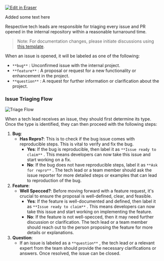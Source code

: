 <p><a target="_blank" href="https://qa.eraser.io/workspace/ykZK5apSyPeEs5spmt7e" id="edit-in-eraser-github-link"><img alt="Edit in Eraser" src="https://firebasestorage.googleapis.com/v0/b/second-petal-295822.appspot.com/o/images%2Fgithub%2FOpen%20in%20Eraser.svg?alt=media&amp;token=968381c8-a7e7-472a-8ed6-4a6626da5501"></a></p>

Added some text here



Respective tech leads are responsible for triaging every issue and PR opened in the internal repository within a reasonable turnaround time.

>   Note: For documentation changes, please initiate discussions using [﻿this template](https://github.com/company/internal-repo/discussions/new?category=ideas).  

When an issue is opened, it will be labeled as one of the following:

- `**bug**`  : Unconfirmed issue with the internal project.
- `**feature**`  : A proposal or request for a new functionality or enhancement in the project.
- `**question**`  : A request for further information or clarification about the project.
### Issue Triaging Flow
![Triage Flow](undefined "Triage Flow")



When a tech lead receives an issue, they should first determine its type. Once the type is identified, they can then proceed with the following steps:

1. **Bug**:
    - **Has Repro?**: This is to check if the bug issue comes with reproducible steps. This is vital to verify and fix the bug.
        - **Yes**: If the bug is reproducible, then label it as `**Issue ready to claim**`  . This means developers can now take this issue and start working on a fix.
        - **No**: If the bug does not have reproducible steps, label it as `**Ask for repro**`  . The tech lead or a team member should ask the issue reporter for more detailed steps or examples that can lead to reproduction of the bug.
2. **Feature**:
    - **Well Specced?**: Before moving forward with a feature request, it's crucial to ensure the proposal is well-defined, clear, and feasible.
        - **Yes**: If the feature is well-documented and defined, then label it as `**Issue ready to claim**`  . This means developers can now take this issue and start working on implementing the feature.
        - **No**: If the feature is not well-specced, then it may need further discussion or clarification. The tech lead or a team member should reach out to the person proposing the feature for more details or explanations.
3. **Question**:
    - If an issue is labeled as a `**question**`  , the tech lead or a relevant expert from the team should provide the necessary clarifications or answers. Once resolved, the issue can be closed.




<!--- Eraser file: https://qa.eraser.io/workspace/ykZK5apSyPeEs5spmt7e --->
